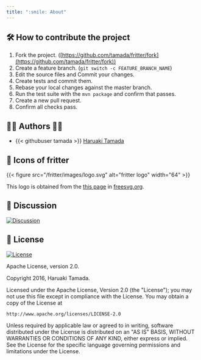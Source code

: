 ```yaml
---
title: ":smile: About"
---
```


## :hammer_and_wrench: How to contribute the project

1. Fork the project. ([https://github.com/tamada/fritter/fork](https://github.com/tamada/fritter/fork))
2. Create a feature branch. (`git switch -c FEATURE_BRANCH_NAME`)
3. Edit the source files and Commit your changes.
4. Create tests and commit them.
5. Rebase your local changes against the master branch.
6. Run the test suite with the `mvn package` and confirm that passes.
7. Create a new pull request.
8. Confirm all checks pass.

## :man_office_worker: Authors :woman_office_worker:

* {{< githubuser tamada >}} [Haruaki Tamada](https://github.com/tamada)

## :jack_o_lantern: Icons of fritter

{{< figure src="/fritter/images/logo.svg" alt="fritter logo" width="64" >}}

This logo is obtained from the [this page](https://freesvg.org/1546917940) in [freesvg.org](https://freesvg.org/).

## :speech_balloon: Discussion

[![Discussion](https://img.shields.io/badge/GitHub-Discussion-orange?logo=github)](https://github.com/tamada/fritter/discussions)

## :scroll: License

[![License](https://img.shields.io/badge/License-Apache%202.0-blue?logo=spdx)](https://github.com/tamada/fritter/blob/master/LICENSE)

Apache License, version 2.0.

Copyright 2016, Haruaki Tamada.

Licensed under the Apache License, Version 2.0 (the "License");
you may not use this file except in compliance with the License.
You may obtain a copy of the License at

    http://www.apache.org/licenses/LICENSE-2.0

Unless required by applicable law or agreed to in writing, software
distributed under the License is distributed on an "AS IS" BASIS,
WITHOUT WARRANTIES OR CONDITIONS OF ANY KIND, either express or implied.
See the License for the specific language governing permissions and
limitations under the License.